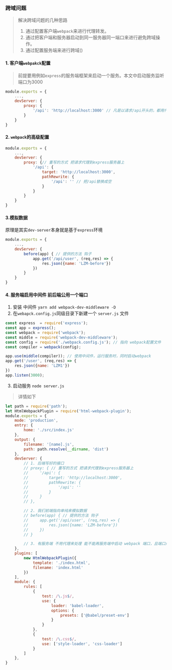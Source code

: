 
### 跨域问题
> 解决跨域问题的几种思路
> 1. 通过配置客户端`webpack`来进行代理转发。
> 2. 通过把客户端和服务器启动到同一服务器同一端口来进行避免跨域操作。
> 3. 通过配置服务端来进行跨域()

#### 1. 客户端`webpakck`配置
> 前提要用例如`express`的服务端框架来启动一个服务。本文中启动服务监听端口为3000
```js
module.exports = {
    ..., 
    devServer: {
        proxy: {
            '/api': 'http://localhost:3000' // 凡是以请求/api开头的，都用代理服务器转发
        }
    }
}
```

#### 2. `webpack`的高级配置
```js
module.exports = {
    ..., 
    devServer: {
        proxy: {// 重写的方式 把请求代理到express服务器上
            '/api': {
                target: 'http://localhost:3000',
                pathRewrite: {
                    '/api': '' // 把/api替换成空
                }
            }
        }
    }
}
```
#### 3.模拟数据
原理是其实`dev-server`本身就是基于`express`环境
```js
module.exports = {
    ..., 
    devServer: {
        before(app) { // 提供的方法 钩子
            app.get('/api/user', (req,res) => {
                res.json({name: 'LZM-before'})
            })
        }
    }
}
```

#### 4. 服务端启用中间件 前后端公用一个端口
1. 安装 中间件
`yarn add webpack-dev-middleware -D`
2. 在`webapck.config.js`同级目录下新建一个 `server.js` 文件
```js
const express  = require('express');
const app = express();
const webpack = require('webpack');
const middle = require('webpack-dev-middleware');
const config = require('./webpack.config.js'); // 指向 webpack配置文件
const compiler = webpack(config);

app.use(middle(compiler)); // 使用中间件，运行服务时，同时启动webpack
app.get('/user', (req,res) => {
    res.json({name: 'LZM1'})
})
app.listen(3000);
```
3. 启动服务
`node server.js`

> 详情如下
```js
let path = require('path');
let HtmlWebpackPlugin = require('html-webpack-plugin');
module.exports = {
    mode: 'production',
    entry: {
        home: './src/index.js'
    },
    output: {
        filename: '[name].js',
        path: path.resolve(__dirname, 'dist')
    },
    devServer: {
        // 1. 后端写好的接口
        // proxy: { // 重写的方式 把请求代理到express服务器上
        //     '/api': {
        //         target: 'http://localhost:3000',
        //         pathRewrite: {
        //             '/api': ''
        //         }
        //     }
        // },

        // 2. 我们前端指向单纯来模拟数据
        // before(app) { // 提供的方法 钩子
        //     app.get('/api/user', (req,res) => {
        //         res.json({name: 'LZM-before'})
        //     })
        // }

        // 3. 有服务端 不用代理来处理 能不能再服务端中启动 webpack 端口，且端口用服务端端口。(详情见readme.md)
    },
    plugins: [
        new HtmlWebpackPlugin({
            template: './index.html',
            filename: 'index.html'
        })
    ],
    module: {
        rules: [
            {
                test: /\.js$/,
                use: {
                    loader: 'babel-loader',
                    options: {
                        presets: ['@babel/preset-env']
                    }
                }
            },
            {
                test: /\.css$/,
                use: ['style-loader', 'css-loader']
            }
        ]
    },
}
```